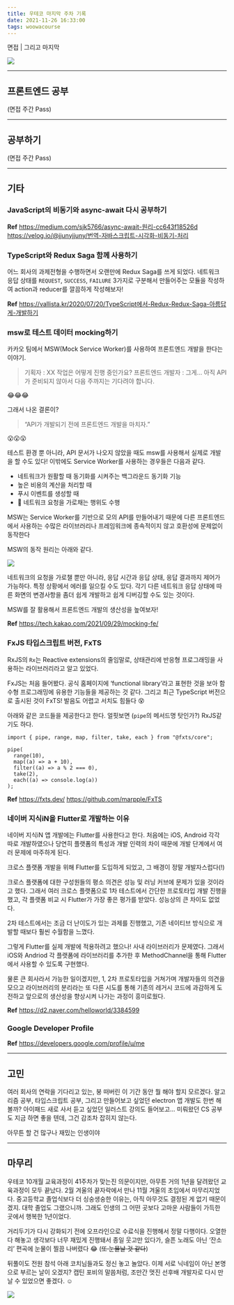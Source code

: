 ```yaml
---
title: 우테코 마지막 주차 기록
date: 2021-11-26 16:33:00
tags: woowacourse
---
```


면접 | 그리고 마지막

<!-- more -->

<img src="/images/thumbnails/wtc-thumbnail.jpeg" />

---

## 프론트엔드 공부

(면접 주간 Pass)

---

## 공부하기

(면접 주간 Pass)

---

## 기타

### JavaScript의 비동기와 async-await 다시 공부하기

**Ref**
https://medium.com/sjk5766/async-await-원리-cc643f18526d
https://velog.io/@jjunyjjuny/번역-자바스크립트-시각화-비동기-처리

### TypeScript와 Redux Saga 함께 사용하기

어느 회사의 과제전형을 수행하면서 오랜만에 Redux Saga를 쓰게 되었다. 네트워크 응답 상태를 `REQUEST`, `SUCCESS`, `FAILURE` 3가지로 구분해서 만들어주는 모듈을 작성하여 action과 reducer를 깔끔하게 작성해보자!

**Ref**
https://vallista.kr/2020/07/20/TypeScript에서-Redux-Redux-Saga-아름답게-개발하기

### msw로 테스트 데이터 mocking하기

카카오 팀에서 MSW(Mock Service Worker)를 사용하여 프론트엔드 개발을 한다는 이야기.

> 기획자 : XX 작업은 어떻게 진행 중인가요?
> 프론트엔드 개발자 : 그게… 아직 API가 준비되지 않아서 다음 주까지는 기다려야 합니다.

😂😂😂

그래서 나온 결론이?

> “API가 개발되기 전에 프론트엔드 개발을 마치자.”

😮😮😮

테스트 환경 뿐 아니라, API 문서가 나오지 않았을 때도 msw를 사용해서 실제로 개발을 할 수도 있다!
이밖에도 Service Worker를 사용하는 경우들은 다음과 같다.

- 네트워크가 원활할 때 동기화를 시켜주는 백그라운드 동기화 기능
- 높은 비용의 계산을 처리할 때
- 푸시 이벤트를 생성할 때
- 🤩 네트워크 요청을 가로채는 행위도 수행

MSW는 Service Worker를 기반으로 모의 API를 만들어내기 때문에 다른 프론트엔드에서 사용하는 수많은 라이브러리나 프레임워크에 종속적이지 않고 호환성에 문제없이 동작한다

MSW의 동작 원리는 아래와 같다.

<img src="01.png" />

네트워크의 요청을 가로챌 뿐만 아니라, 응답 시간과 응답 상태, 응답 결과까지 제어가 가능하다. 특정 상황에서 에러를 일으킬 수도 있다. 각기 다른 네트워크 응답 상태에 따른 화면의 변경사항을 좀더 쉽게 개발하고 쉽게 디버깅할 수도 있는 것이다.

MSW를 잘 활용해서 프론트엔드 개발의 생산성을 높여보자!

**Ref**
https://tech.kakao.com/2021/09/29/mocking-fe/

### FxJS 타입스크립트 버전, FxTS

RxJS의 `Rx`는 Reactive extensions의 줄임말로, 상태관리에 반응형 프로그래밍을 사용하는 라이브러리라고 알고 있었다.

FxJS는 처음 들어봤다. 공식 홈페이지에 ‘functional library’라고 표현한 것을 보아 함수형 프로그래밍에 유용한 기능들을 제공하는 것 같다. 그리고 최근 TypeScript 버전으로 출시된 것이 FxTS! 발음도 어렵고 서치도 힘들다 😵

아래와 같은 코드들을 제공한다고 한다.
얼핏보면 (`pipe`의 메서드명 탓인가?) RxJS같기도 하다.

```tsx
import { pipe, range, map, filter, take, each } from "@fxts/core";

pipe(
  range(10),
  map((a) => a + 10),
  filter((a) => a % 2 === 0),
  take(2),
  each((a) => console.log(a))
);
```

**Ref**
https://fxts.dev/
https://github.com/marpple/FxTS

### 네이버 지식iN을 Flutter로 개발하는 이유

네이버 지식iN 앱 개발에는 Flutter를 사용한다고 한다. 처음에는 iOS, Android 각각 따로 개발하였으나 당연히 플랫폼의 특성과 개발 인력의 차이 때문에 개발 단계에서 여러 문제에 마주하게 된다.

크로스 플랫폼 개발을 위해 Flutter를 도입하게 되었고, 그 배경이 정말 개발자스럽다(!)

크로스 플랫폼에 대한 구성원들의 평소 의견은 성능 및 러닝 커브에 문제가 있을 것이라고 했다. 그래서 여러 크로스 플랫폼으로 1차 테스트에서 간단한 프로토타입 개발 진행을 했고, 각 플랫폼 비교 시 Flutter가 가장 좋은 평가를 받았다. 성능상의 큰 차이도 없었다.

2차 테스트에서는 조금 더 난이도가 있는 과제를 진행했고, 기존 네이티브 방식으로 개발할 때보다 훨씬 수월함을 느꼈다.

그렇게 Flutter를 실제 개발에 적용하려고 했으나! 사내 라이브러리가 문제였다. 그래서 iOS와 Andriod 각 플랫폼에 라이브러리를 추가한 후 MethodChannel을 통해 Flutter에서 사용할 수 있도록 구현했다.

물론 큰 회사라서 가능한 일이겠지만, 1, 2차 프로토타입을 거쳐가며 개발자들의 의견을 모으고 라이브러리의 분리라는 또 다른 시도를 통해 기존의 레거시 코드에 과감하게 도전하고 앞으로의 생산성을 향상시켜 나가는 과정이 흥미로웠다.

**Ref**
https://d2.naver.com/helloworld/3384599

### Google Developer Profile

**Ref**
https://developers.google.com/profile/u/me

---

## 고민

여러 회사의 연락을 기다리고 있는, 붕 떠버린 이 기간 동안 뭘 해야 할지 모르겠다.
알고리즘 공부, 타입스크립트 공부, 그리고 만들어보고 싶었던 electron 앱 개발도 한번 해볼까?
아이패드 새로 사서 듣고 싶었던 일러스트 강의도 들어보고…
미뤄왔던 CS 공부도 지금 하면 좋을 텐데, 그건 감조차 잡히지 않는다.

아무튼 할 건 많구나
재밌는 인생이야

---

## 마무리

우테코 10개월 교육과정이 41주차가 맞는진 의문이지만, 아무튼 거의 1년을 달려왔던 교육과정이 모두 끝났다. 2월 겨울의 끝자락에서 만나 11월 겨울의 초입에서 마무리지었다. 중고등학교 졸업식보다 더 싱숭생숭한 이유는, 아직 아무것도 결정된 게 없기 때문이겠지. 대학 졸업도 그랬으니까. 그래도 인생의 그 어떤 곳보다 고마운 사람들이 가득한 곳에서 행복한 1년이었다.

거리두기가 다시 강화되기 전에 오프라인으로 수료식을 진행해서 정말 다행이다. 오열한다 해놓고 생각보다 너무 재밌게 진행돼서 종일 웃고만 있다가, 슬픈 노래도 아닌 ‘잔소리’ 편곡에 눈물이 찔끔 나버렸다 😂 (~~또 눈물날 것 같다~~)

뒤풀이도 전원 참석 아래 코치님들과도 정신 놓고 놀았다. 이제 서로 닉네임이 아닌 본명으로 부르는 날이 오겠지? 캡틴 포비의 말씀처럼, 조만간 멋진 선후배 개발자로 다시 만날 수 있었으면 좋겠다. ☺️

<img src="02.jpeg" />
